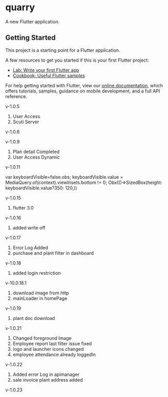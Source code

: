 # quarry

A new Flutter application.

## Getting Started

This project is a starting point for a Flutter application.

A few resources to get you started if this is your first Flutter project:

- [Lab: Write your first Flutter app](https://flutter.dev/docs/get-started/codelab)
- [Cookbook: Useful Flutter samples](https://flutter.dev/docs/cookbook)

For help getting started with Flutter, view our
[online documentation](https://flutter.dev/docs), which offers tutorials,
samples, guidance on mobile development, and a full API reference.




v-1.0.5
1. User Access
2. Scuti Server

v-1.0.6

v-1.0.9
1. Plan detail Completed
2. User Access Dynamic


v-1.0.11

  var keyboardVisible=false.obs;
    keyboardVisible.value = MediaQuery.of(context).viewInsets.bottom != 0;
   Obx(()=>SizedBox(height: keyboardVisible.value?350: 120,))

v-1.0.15

1. flutter 3.0



v-1.0.16
1. added write off

v-1.0.17
1. Error Log Added
2. purchase and plant filter in dashboard

v-1.0.18
1. added login restriction

v-10.0.18.1
1. download image from http
2. mainLoader in homePage

v-1.0.19
1. plant doc download

v-1.0.21
1. Changed foreground Image
2. Employee report last filter issue fixed
3. logo and launcher icons changed
4. employee attendance already loggedIn

v-1.0.22
1. Added error Log in apimanager
2. sale invoice plant address added

v-1.0.23